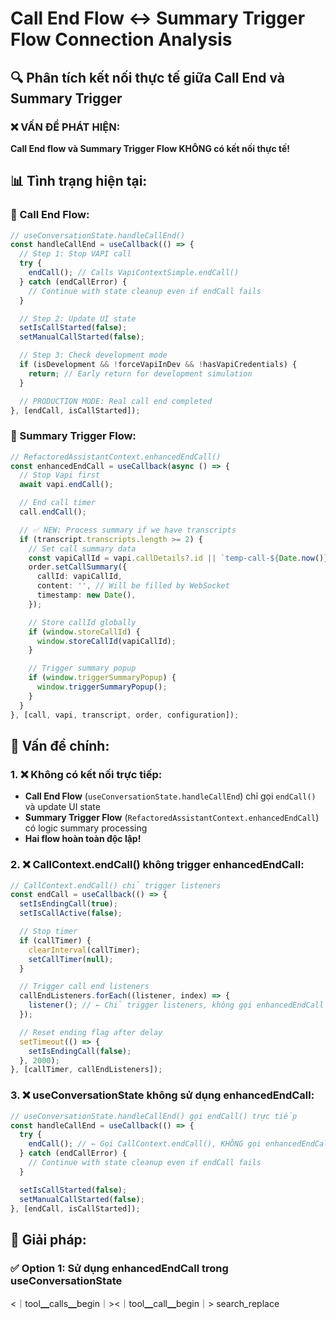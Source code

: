 # Call End Flow ↔ Summary Trigger Flow Connection Analysis

## 🔍 **Phân tích kết nối thực tế giữa Call End và Summary Trigger**

### **❌ VẤN ĐỀ PHÁT HIỆN:**

**Call End flow và Summary Trigger Flow KHÔNG có kết nối thực tế!**

## 📊 **Tình trạng hiện tại:**

### **🔄 Call End Flow:**

```typescript
// useConversationState.handleCallEnd()
const handleCallEnd = useCallback(() => {
  // Step 1: Stop VAPI call
  try {
    endCall(); // Calls VapiContextSimple.endCall()
  } catch (endCallError) {
    // Continue with state cleanup even if endCall fails
  }

  // Step 2: Update UI state
  setIsCallStarted(false);
  setManualCallStarted(false);

  // Step 3: Check development mode
  if (isDevelopment && !forceVapiInDev && !hasVapiCredentials) {
    return; // Early return for development simulation
  }

  // PRODUCTION MODE: Real call end completed
}, [endCall, isCallStarted]);
```

### **🔄 Summary Trigger Flow:**

```typescript
// RefactoredAssistantContext.enhancedEndCall()
const enhancedEndCall = useCallback(async () => {
  // Stop Vapi first
  await vapi.endCall();

  // End call timer
  call.endCall();

  // ✅ NEW: Process summary if we have transcripts
  if (transcript.transcripts.length >= 2) {
    // Set call summary data
    const vapiCallId = vapi.callDetails?.id || `temp-call-${Date.now()}`;
    order.setCallSummary({
      callId: vapiCallId,
      content: '', // Will be filled by WebSocket
      timestamp: new Date(),
    });

    // Store callId globally
    if (window.storeCallId) {
      window.storeCallId(vapiCallId);
    }

    // Trigger summary popup
    if (window.triggerSummaryPopup) {
      window.triggerSummaryPopup();
    }
  }
}, [call, vapi, transcript, order, configuration]);
```

## 🚨 **Vấn đề chính:**

### **1. ❌ Không có kết nối trực tiếp:**

- **Call End Flow** (`useConversationState.handleCallEnd`) chỉ gọi `endCall()` và update UI state
- **Summary Trigger Flow** (`RefactoredAssistantContext.enhancedEndCall`) có logic summary
  processing
- **Hai flow hoàn toàn độc lập!**

### **2. ❌ CallContext.endCall() không trigger enhancedEndCall:**

```typescript
// CallContext.endCall() chỉ trigger listeners
const endCall = useCallback(() => {
  setIsEndingCall(true);
  setIsCallActive(false);

  // Stop timer
  if (callTimer) {
    clearInterval(callTimer);
    setCallTimer(null);
  }

  // Trigger call end listeners
  callEndListeners.forEach((listener, index) => {
    listener(); // ← Chỉ trigger listeners, không gọi enhancedEndCall
  });

  // Reset ending flag after delay
  setTimeout(() => {
    setIsEndingCall(false);
  }, 2000);
}, [callTimer, callEndListeners]);
```

### **3. ❌ useConversationState không sử dụng enhancedEndCall:**

```typescript
// useConversationState.handleCallEnd() gọi endCall() trực tiếp
const handleCallEnd = useCallback(() => {
  try {
    endCall(); // ← Gọi CallContext.endCall(), KHÔNG gọi enhancedEndCall
  } catch (endCallError) {
    // Continue with state cleanup even if endCall fails
  }

  setIsCallStarted(false);
  setManualCallStarted(false);
}, [endCall, isCallStarted]);
```

## 🔧 **Giải pháp:**

### **✅ Option 1: Sử dụng enhancedEndCall trong useConversationState**

<｜tool▁calls▁begin｜><｜tool▁call▁begin｜> search_replace
